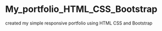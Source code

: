 # My_portfolio_HTML_CSS_Bootstrap
created my simple responsive portfolio using HTML CSS and Bootstrap  
